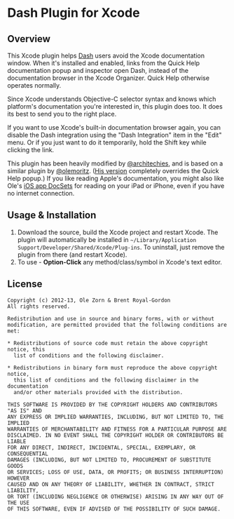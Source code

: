 # Dash Plugin for Xcode

## Overview

This Xcode plugin helps [Dash](http://kapeli.com/dash/) users avoid the Xcode documentation window. When it's installed and enabled, links from the Quick Help documentation popup and inspector open Dash, instead of the documentation browser in the Xcode Organizer. Quick Help otherwise operates normally.

Since Xcode understands Objective-C selector syntax and knows which platform's documentation you're interested in, this plugin does too. It does its best to send you to the right place.

If you want to use Xcode's built-in documentation browser again, you can disable the Dash integration using the "Dash Integration" item in the "Edit" menu. Or if you just want to do it temporarily, hold the Shift key while clicking the link.

This plugin has been heavily modified by [@architechies](http://twitter.com/architechies), and is based on a similar plugin by [@olemoritz](http://twitter.com/olemoritz). ([His version](https://github.com/Kapeli/Dash-Plugin-for-Xcode) completely overrides the Quick Help popup.) If you like reading Apple's documentation, you might also like Ole's [iOS app DocSets](https://github.com/omz/DocSets-for-iOS) for reading on your iPad or iPhone, even if you have no internet connection.

## Usage & Installation

1. Download the source, build the Xcode project and restart Xcode. The plugin will automatically be installed in `~/Library/Application Support/Developer/Shared/Xcode/Plug-ins`. To uninstall, just remove the plugin from there (and restart Xcode).
2. To use - **Option-Click** any method/class/symbol in Xcode's text editor.

## License

    Copyright (c) 2012-13, Ole Zorn & Brent Royal-Gordon
    All rights reserved.

    Redistribution and use in source and binary forms, with or without
    modification, are permitted provided that the following conditions are met:

    * Redistributions of source code must retain the above copyright notice, this
      list of conditions and the following disclaimer.

    * Redistributions in binary form must reproduce the above copyright notice,
      this list of conditions and the following disclaimer in the documentation
      and/or other materials provided with the distribution.

    THIS SOFTWARE IS PROVIDED BY THE COPYRIGHT HOLDERS AND CONTRIBUTORS "AS IS" AND
    ANY EXPRESS OR IMPLIED WARRANTIES, INCLUDING, BUT NOT LIMITED TO, THE IMPLIED
    WARRANTIES OF MERCHANTABILITY AND FITNESS FOR A PARTICULAR PURPOSE ARE
    DISCLAIMED. IN NO EVENT SHALL THE COPYRIGHT HOLDER OR CONTRIBUTORS BE LIABLE
    FOR ANY DIRECT, INDIRECT, INCIDENTAL, SPECIAL, EXEMPLARY, OR CONSEQUENTIAL
    DAMAGES (INCLUDING, BUT NOT LIMITED TO, PROCUREMENT OF SUBSTITUTE GOODS
    OR SERVICES; LOSS OF USE, DATA, OR PROFITS; OR BUSINESS INTERRUPTION) HOWEVER
    CAUSED AND ON ANY THEORY OF LIABILITY, WHETHER IN CONTRACT, STRICT LIABILITY,
    OR TORT (INCLUDING NEGLIGENCE OR OTHERWISE) ARISING IN ANY WAY OUT OF THE USE
    OF THIS SOFTWARE, EVEN IF ADVISED OF THE POSSIBILITY OF SUCH DAMAGE.
